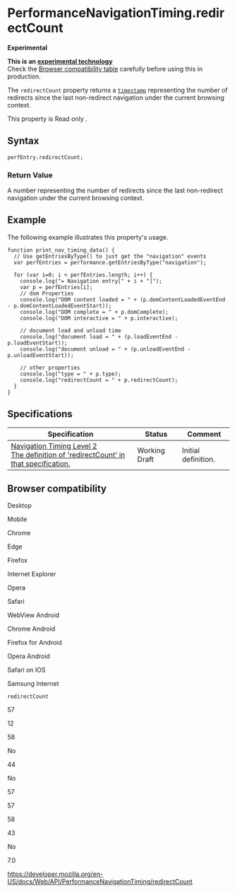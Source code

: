 # PerformanceNavigationTiming.redirectCount

**Experimental**

**This is an [experimental technology](https://developer.mozilla.org/en-US/docs/MDN/Guidelines/Conventions_definitions#experimental)**  
Check the [Browser compatibility table](#browser_compatibility) carefully before using this in production.

The `redirectCount` property returns a [`timestamp`](../domhighrestimestamp) representing the number of redirects since the last non-redirect navigation under the current browsing context.

This property is <span class="badge inline readonly">Read only </span>.

## Syntax

    perfEntry.redirectCount;

### Return Value

A number representing the number of redirects since the last non-redirect navigation under the current browsing context.

## Example

The following example illustrates this property's usage.

    function print_nav_timing_data() {
      // Use getEntriesByType() to just get the "navigation" events
      var perfEntries = performance.getEntriesByType("navigation");

      for (var i=0; i < perfEntries.length; i++) {
        console.log("= Navigation entry[" + i + "]");
        var p = perfEntries[i];
        // dom Properties
        console.log("DOM content loaded = " + (p.domContentLoadedEventEnd - p.domContentLoadedEventStart));
        console.log("DOM complete = " + p.domComplete);
        console.log("DOM interactive = " + p.interactive);

        // document load and unload time
        console.log("document load = " + (p.loadEventEnd - p.loadEventStart));
        console.log("document unload = " + (p.unloadEventEnd - p.unloadEventStart));

        // other properties
        console.log("type = " + p.type);
        console.log("redirectCount = " + p.redirectCount);
      }
    }

## Specifications

<table><thead><tr class="header"><th>Specification</th><th>Status</th><th>Comment</th></tr></thead><tbody><tr class="odd"><td><a href="https://w3c.github.io/navigation-timing/#dom-performancenavigationtiming-redirectcount">Navigation Timing Level 2<br />
<span class="small">The definition of 'redirectCount' in that specification.</span></a></td><td><span class="spec-wd">Working Draft</span></td><td>Initial definition.</td></tr></tbody></table>

## Browser compatibility

Desktop

Mobile

Chrome

Edge

Firefox

Internet Explorer

Opera

Safari

WebView Android

Chrome Android

Firefox for Android

Opera Android

Safari on IOS

Samsung Internet

`redirectCount`

57

12

58

No

44

No

57

57

58

43

No

7.0

<a href="https://developer.mozilla.org/en-US/docs/Web/API/PerformanceNavigationTiming/redirectCount" class="_attribution-link">https://developer.mozilla.org/en-US/docs/Web/API/PerformanceNavigationTiming/redirectCount</a>
